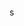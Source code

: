 ```{include} main/source_data.md
```

```{include} main/processing_information.md
```

```{include} main/downloadable_files.md
```

```{include} main/compendia.md
```

```{include} main/api.md
```
s
```{include} main/downstream_analysis.md
```